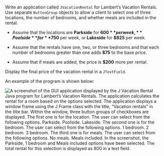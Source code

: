 Write an application called `JVacationRental` for Lambert’s Vacation Rentals. Use separate `ButtonGroup` objects to allow a client to select one of three locations, the number of bedrooms, and whether meals are included in the rental. 

* Assume that the locations are **Parkside** for **$600** per week, **Poolside** for **$750** per week, or **Lakeside** for **$825** per week. 

* Assume that the rentals have one, two, or three bedrooms and that each number of bedrooms greater than one adds **$75** to the base price.

* Assume that if meals are added, the price is **$200** more per rental. 

Display the final price of the vacation rental in a `JTextField`. 

An example of the program is shown below: 

![A screenshot of the GUI application displayed by the J Vacation Rental Java program for Lambert’s Vacation Rentals. The application calculates the rental for a room based on the options selected. The application displays a window frame using the J Frame class with the title, "Vacation rentals" in the title bar. Within the window, three button groups of checkboxes are displayed. The first one is for the location. The user can select from the following options. Parkside. Poolside. Lakeside. The second one is for the bedroom. The user can select from the following options. 1 bedroom. 2 bedroom. 3 bedroom. The third one is for meals. The user can select from the following options. No meals. Meals included. In the screenshot, the Parkside, 1 bedroom and Meals included options have been selected. The total rental for this selection is displayed as 800 in a text field.](../assets/vHkIjiAScismATKBjZTp.png)

